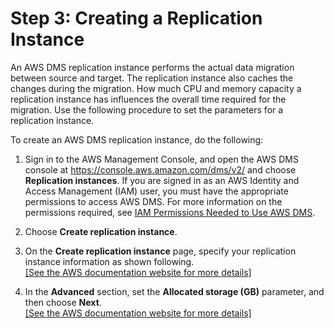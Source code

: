 # Step 3: Creating a Replication Instance<a name="chap-on-premoracle2aurora.steps.createreplicationinstance"></a>

An AWS DMS replication instance performs the actual data migration between source and target\. The replication instance also caches the changes during the migration\. How much CPU and memory capacity a replication instance has influences the overall time required for the migration\. Use the following procedure to set the parameters for a replication instance\.

To create an AWS DMS replication instance, do the following:

1. Sign in to the AWS Management Console, and open the AWS DMS console at [https://console\.aws\.amazon\.com/dms/v2/](https://console.aws.amazon.com/dms/v2/) and choose **Replication instances**\. If you are signed in as an AWS Identity and Access Management \(IAM\) user, you must have the appropriate permissions to access AWS DMS\. For more information on the permissions required, see [IAM Permissions Needed to Use AWS DMS](https://docs.aws.amazon.com/dms/latest/userguide/CHAP_Security.IAMPermissions.html)\.

1. Choose **Create replication instance**\.

1. On the **Create replication instance** page, specify your replication instance information as shown following\.    
[\[See the AWS documentation website for more details\]](http://docs.aws.amazon.com/dms/latest/sbs/chap-on-premoracle2aurora.steps.createreplicationinstance.html)

1. In the **Advanced** section, set the **Allocated storage \(GB\)** parameter, and then choose **Next**\.    
[\[See the AWS documentation website for more details\]](http://docs.aws.amazon.com/dms/latest/sbs/chap-on-premoracle2aurora.steps.createreplicationinstance.html)